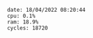 

                date: 18/04/2022 08:20:44
                cpu: 0.1%
                ram: 18.9%
                cycles: 18720

                         